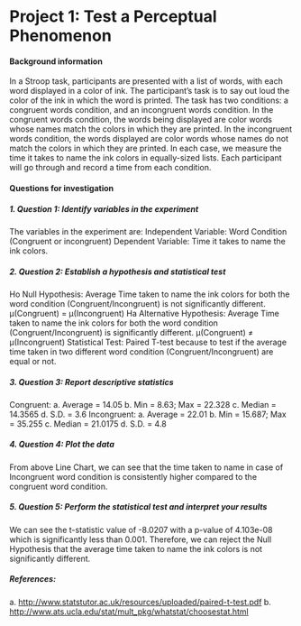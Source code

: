 # Project 1: Test a Perceptual Phenomenon
#### Background information

In a Stroop task, participants are presented with a list of words, with each word displayed in a color of ink. The participant’s task is to say out loud the color of the ink in which the word is printed. The task has two conditions: a congruent words condition, and an incongruent words condition. In the congruent words condition, the words being displayed are color words whose names match the colors in which they are printed. In the incongruent words condition, the words displayed are color words whose names do not match the colors in which they are printed. In each case, we measure the time it takes to name the ink colors in equally-sized lists. Each participant will go through and record a time from each condition.

#### Questions for investigation

##### 1.	Question 1: Identify variables in the experiment
The variables in the experiment are:
Independent Variable: Word Condition (Congruent or incongruent)
Dependent Variable: Time it takes to name the ink colors.

##### 2.	Question 2: Establish a hypothesis and statistical test
Ho Null Hypothesis: Average Time taken to name the ink colors for both the word condition (Congruent/Incongruent) is not significantly different. µ(Congruent) = µ(Incongruent)
Ha Alternative Hypothesis: Average Time taken to name the ink colors for both the word condition (Congruent/Incongruent) is significantly different. µ(Congruent) ≠ µ(Incongruent)
Statistical Test:  Paired T-test because to test if the average time taken in two different word condition (Congruent/Incongruent) are equal or not.

##### 3.	Question 3: Report descriptive statistics
Congruent: 
a.	Average = 14.05
b.	Min = 8.63; Max = 22.328 
c.	Median = 14.3565 
d.	S.D. = 3.6
Incongruent: 
a.	Average = 22.01 
b.	Min = 15.687; Max = 35.255 
c.	Median = 21.0175 
d.	S.D. = 4.8

##### 4.	Question 4: Plot the data 
From above Line Chart, we can see that the time taken to name in case of Incongruent word condition is consistently higher compared to the congruent word condition.

##### 5.	Question 5: Perform the statistical test and interpret your results 
We can see the t-statistic value of -8.0207 with a p-value of 4.103e-08 which is significantly less than 0.001.
Therefore, we can reject the Null Hypothesis that the average time taken to name the ink colors is not significantly different.


##### References:
a.	http://www.statstutor.ac.uk/resources/uploaded/paired-t-test.pdf
b.	http://www.ats.ucla.edu/stat/mult_pkg/whatstat/choosestat.html
